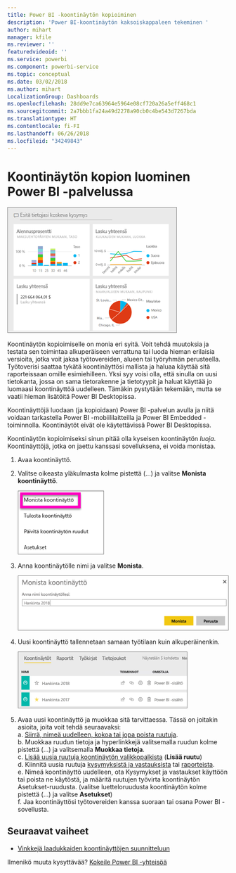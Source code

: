 ```yaml
---
title: Power BI -koontinäytön kopioiminen
description: 'Power BI-koontinäytön kaksoiskappaleen tekeminen '
author: mihart
manager: kfile
ms.reviewer: ''
featuredvideoid: ''
ms.service: powerbi
ms.component: powerbi-service
ms.topic: conceptual
ms.date: 03/02/2018
ms.author: mihart
LocalizationGroup: Dashboards
ms.openlocfilehash: 28dd9e7ca63964e5964e08cf720a26a5eff468c1
ms.sourcegitcommit: 2a7bbb1fa24a49d2278a90cb0c4be543d7267bda
ms.translationtype: HT
ms.contentlocale: fi-FI
ms.lasthandoff: 06/26/2018
ms.locfileid: "34249843"
---
```

# <a name="create-a-copy-of-a-dashboard-in-power-bi-service"></a>Koontinäytön kopion luominen Power BI -palvelussa
![koontinäyttö](media/service-dashboard-copy/power-bi-dashboard.png)

 Koontinäytön kopioimiselle on monia eri syitä. Voit tehdä muutoksia ja testata sen toimintaa alkuperäiseen verrattuna tai luoda hieman erilaisia versioita, jotka voit jakaa työtovereiden, alueen tai työryhmän perusteella. Työtoverisi saattaa tykätä koontinäyttösi mallista ja haluaa käyttää sitä raporteissaan omille esimiehilleen. Yksi syy voisi olla, että sinulla on uusi tietokanta, jossa on sama tietorakenne ja tietotyypit ja haluat käyttää jo luomaasi koontinäyttöä uudelleen. Tämäkin pystytään tekemään, mutta se vaatii hieman lisätöitä Power BI Desktopissa. 

Koontinäyttöjä luodaan (ja kopioidaan) Power BI -palvelun avulla ja niitä voidaan tarkastella Power BI -mobiililaitteilla ja Power BI Embedded -toiminnolla.  Koontinäytöt eivät ole käytettävissä Power BI Desktopissa. 

Koontinäytön kopioimiseksi sinun pitää olla kyseisen koontinäytön *luoja*. Koontinäyttöjä, jotka on jaettu kanssasi sovelluksena, ei voida monistaa.

1. Avaa koontinäyttö.
2. Valitse oikeasta yläkulmasta kolme pistettä (...) ja valitse **Monista koontinäyttö**.
   
   ![kolmen pisteen valikko](media/service-dashboard-copy/power-bi-dulicate.png)
3. Anna koontinäytölle nimi ja valitse **Monista**. 
   
   ![Monista koontinäyttö -valintaikkuna](media/service-dashboard-copy/power-bi-name.png)
4. Uusi koontinäyttö tallennetaan samaan työtilaan kuin alkuperäinenkin. 
   
   ![Koontinäytöt-välilehti](media/service-dashboard-copy/power-bi-copied.png)

5.    Avaa uusi koontinäyttö ja muokkaa sitä tarvittaessa. Tässä on joitakin asioita, joita voit tehdä seuraavaksi:    
    a. [Siirrä, nimeä uudelleen, kokoa tai jopa poista ruutuja](service-dashboard-edit-tile.md).  
    b. Muokkaa ruudun tietoja ja hyperlinkkejä valitsemalla ruudun kolme pistettä (...) ja valitsemalla **Muokkaa tietoja**.  
    c. [Lisää uusia ruutuja koontinäytön valikkopalkista](service-dashboard-add-widget.md) (**Lisää ruutu**)  
    d. Kiinnitä uusia ruutuja [kysymyksistä ja vastauksista](service-dashboard-pin-tile-from-q-and-a.md) tai [raporteista](service-dashboard-pin-tile-from-report.md).  
    e. Nimeä koontinäyttö uudelleen, ota Kysymykset ja vastaukset käyttöön tai poista ne käytöstä, ja määritä ruutujen työvirta koontinäytön Asetukset-ruudusta.  (valitse luetteloruudusta koontinäytön kolme pistettä (...) ja valitse **Asetukset**)  
    f. Jaa koontinäyttösi työtovereiden kanssa suoraan tai osana Power BI -sovellusta. 


## <a name="next-steps"></a>Seuraavat vaiheet
* [Vinkkejä laadukkaiden koontinäyttöjen suunnitteluun](service-dashboards-design-tips.md) 

Ilmenikö muuta kysyttävää? [Kokeile Power BI -yhteisöä](http://community.powerbi.com/)

